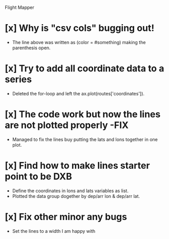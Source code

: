 Flight Mapper

# [x] Why is "csv cols" bugging out!
  - The line above was written as (color = #something) making the parenthesis open.
# [x] Try to add all coordinate data to a series
  - Deleted the for-loop and left the ax.plot(routes['coordinates']).
# [x] The code work but now the lines are not plotted properly -FIX
  - Managed to fix the lines buy putting the lats and lons together in one plot.
# [x] Find how to make lines starter point to be DXB
  - Define the coordinates in lons and lats variables  as list.
  - Plotted the data group dogether by dep/arr lon & dep/arr lat.
# [x] Fix other minor any bugs
  - Set the lines to a width I am happy with
